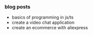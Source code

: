 ### blog posts

- basics of programming in js/ts
- create a video chat application
- create an ecommerce with aliexpress
